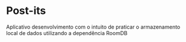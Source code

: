 # Post-its

Aplicativo desenvolvimento com o intuito de praticar o armazenamento local de dados utilizando a dependência RoomDB